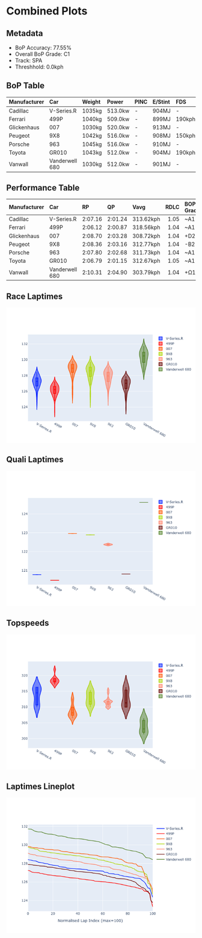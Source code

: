 # Combined Plots

## Metadata

- BoP Accuracy: 77.55%
- Overall BoP Grade: C1
- Track: SPA
- Threshhold: 0.0kph

## BoP Table
| Manufacturer   | Car            | Weight   | Power   | PINC   | E/Stint   | FDS    |
|:---------------|:---------------|:---------|:--------|:-------|:----------|:-------|
| Cadillac       | V-Series.R     | 1035kg   | 513.0kw | -      | 904MJ     | -      |
| Ferrari        | 499P           | 1040kg   | 509.0kw | -      | 899MJ     | 190kph |
| Glickenhaus    | 007            | 1030kg   | 520.0kw | -      | 913MJ     | -      |
| Peugeot        | 9X8            | 1042kg   | 516.0kw | -      | 908MJ     | 150kph |
| Porsche        | 963            | 1045kg   | 516.0kw | -      | 910MJ     | -      |
| Toyota         | GR010          | 1043kg   | 512.0kw | -      | 904MJ     | 190kph |
| Vanwall        | Vanderwell 680 | 1030kg   | 512.0kw | -      | 901MJ     | -      |

## Performance Table
| Manufacturer   | Car            | RP      | QP      | Vavg      |   RDLC | BOP-Grade   | Match   |
|:---------------|:---------------|:--------|:--------|:----------|-------:|:------------|:--------|
| Cadillac       | V-Series.R     | 2:07.16 | 2:01.24 | 313.62kph |   1.05 | ~A1         | 97.62%  |
| Ferrari        | 499P           | 2:06.12 | 2:00.87 | 318.56kph |   1.04 | ~A1         | 95.12%  |
| Glickenhaus    | 007            | 2:08.70 | 2:03.28 | 308.72kph |   1.04 | +D2         | 63.24%  |
| Peugeot        | 9X8            | 2:08.36 | 2:03.16 | 312.77kph |   1.04 | -B2         | 80.62%  |
| Porsche        | 963            | 2:07.80 | 2:02.68 | 311.73kph |   1.04 | ~A1         | 99.38%  |
| Toyota         | GR010          | 2:06.79 | 2:01.15 | 312.67kph |   1.05 | ~A1         | 96.35%  |
| Vanwall        | Vanderwell 680 | 2:10.31 | 2:04.90 | 303.79kph |   1.04 | +Ω1         | 10.53%  |

## Race Laptimes
![Race Laptimes](images/race_violin.png)

## Quali Laptimes
![Quali Laptimes](images/quali_violin.png)

## Topspeeds
![Topspeeds](images/topspeed_violin.png)

## Laptimes Lineplot
![Laptimes Lineplot](images/laptime_line.png)

